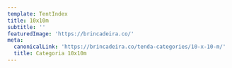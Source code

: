 ```yaml
---
template: TentIndex
title: 10x10m
subtitle: ''
featuredImage: 'https://brincadeira.co/'
meta:
  canonicalLink: 'https://brincadeira.co/tenda-categories/10-x-10-m/'
  title: Categoria 10x10m
---
```

